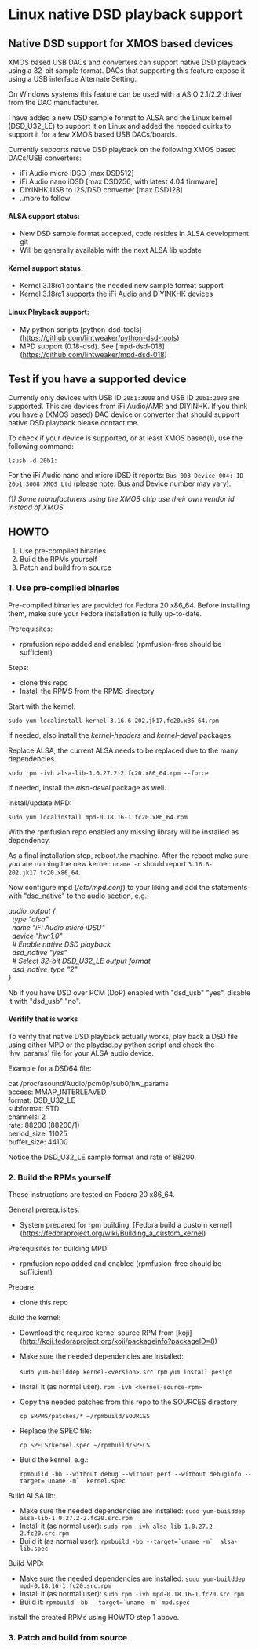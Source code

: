 Linux native DSD playback support
=================================

## Native DSD support for XMOS based devices
XMOS based USB DACs and converters can support native DSD playback using a
32-bit sample format. DACs that supporting this feature expose it using a USB interface Alternate Setting.

On Windows systems this feature can be used with a ASIO 2.1/2.2 driver from the DAC manufacturer.

I have added a new DSD sample format to ALSA and the Linux kernel (DSD_U32_LE) to support it on Linux and added the needed quirks to support it for a few XMOS based USB DACs/boards.

Currently supports native DSD playback on the following XMOS based DACs/USB converters:

- iFi Audio micro iDSD [max DSD512]
- iFi Audio nano iDSD [max DSD256, with latest 4.04 firmware]
- DIYINHK USB to I2S/DSD converter [max DSD128]
- ..more to follow

#### ALSA support status:
- New DSD sample format accepted, code resides in ALSA development git
- Will be generally available with the next ALSA lib update

#### Kernel support status:
- Kernel 3.18rc1 contains the needed new sample format support
- Kernel 3.18rc1 supports the iFi Audio and DIYINKHK devices

#### Linux Playback support:
- My python scripts [python-dsd-tools] (https://github.com/lintweaker/python-dsd-tools)
- MPD support (0.18-dsd). See [mpd-dsd-018] (https://github.com/lintweaker/mpd-dsd-018)


## Test if you have a supported device
Currently only devices with USB ID `20b1:3008` and USB ID `20b1:2009` are supported. This are devices from iFi Audio/AMR and DIYINHK. If you think you have a (XMOS based) DAC device or converter that should support native DSD playback please contact me.

To check if your device is supported, or at least XMOS based(1), use the following command:

`lsusb -d 20b1:`

For the iFi Audio nano and micro iDSD it reports:
`Bus 003 Device 004: ID 20b1:3008 XMOS Ltd` (please note: Bus and Device number may vary).

*(1) Some manufacturers using the XMOS chip use their own vendor id instead of XMOS.*

## HOWTO
1. Use pre-compiled binaries
2. Build the RPMs yourself
3. Patch and build from source

### 1. Use pre-compiled binaries
Pre-compiled binaries are provided for Fedora 20 x86_64. Before installing them,
make sure your Fedora installation is fully up-to-date.

Prerequisites:
- rpmfusion repo added and enabled (rpmfusion-free should be sufficient)

Steps:
- clone this repo
- Install the RPMS from the RPMS directory

Start with the kernel:

`sudo yum localinstall kernel-3.16.6-202.jk17.fc20.x86_64.rpm`

If needed, also install the *kernel-headers* and *kernel-devel* packages.

Replace ALSA, the current ALSA needs to be replaced due to the many
dependencies.

`sudo rpm -ivh alsa-lib-1.0.27.2-2.fc20.x86_64.rpm --force`

If needed, install the *alsa-devel* package as well.

Install/update MPD:

`sudo yum localinstall mpd-0.18.16-1.fc20.x86_64.rpm`

With the rpmfusion repo enabled any missing library will be installed as dependency.

As a final installation step, reboot.the machine.
After the reboot make sure you are running the new kernel:
`uname -r` should report `3.16.6-202.jk17.fc20.x86_64`.

Now configure mpd (*/etc/mpd.conf*) to your liking and add the statements with "dsd_native" to the audio section, e.g.:

*audio_output {<br>
&nbsp;&nbsp;type&nbsp;"alsa"<br>
&nbsp;&nbsp;name&nbsp;"iFi Audio micro iDSD"<br>
&nbsp;&nbsp;device&nbsp;"hw:1,0"<br>
&nbsp;&nbsp;# Enable native DSD playback<br>
&nbsp;&nbsp;dsd_native&nbsp;"yes"<br>
&nbsp;&nbsp;# Select 32-bit DSD_U32_LE output format<br>
&nbsp;&nbsp;dsd_native_type&nbsp;"2"<br>
}*<br>

Nb if you have DSD over PCM (DoP) enabled with "dsd_usb" "yes", disable it with "dsd_usb" "no".

#### Verifify that is works

To verify that native DSD playback actually works, play back a DSD file using either MPD or the playdsd.py python script and check the 'hw_params' file for your ALSA audio device.

Example for a DSD64 file:

cat /proc/asound/Audio/pcm0p/sub0/hw_params<br>
access: MMAP_INTERLEAVED<br>
format: DSD_U32_LE<br>
subformat: STD<br>
channels: 2<br>
rate: 88200 (88200/1)<br>
period_size: 11025<br>
buffer_size: 44100<br>

Notice the DSD_U32_LE sample format and rate of 88200.

### 2. Build the RPMs yourself

These instructions are tested on Fedora 20 x86_64.

General prerequisites:
- System prepared for rpm building, [Fedora build a custom kernel] (https://fedoraproject.org/wiki/Building_a_custom_kernel)

Prerequisites for building MPD:
- rpmfusion repo added and enabled (rpmfusion-free should be sufficient)

Prepare:
- clone this repo

Build the kernel:
- Download the required kernel source RPM from [koji] (http://koji.fedoraproject.org/koji/packageinfo?packageID=8)
- Make sure the needed dependencies are installed:

   `sudo yum-builddep kernel-<version>.src.rpm`
   `yum install pesign`

- Install it (as normal user).
  `rpm -ivh <kernel-source-rpm>`
- Copy the needed patches from this repo to the SOURCES directory

  `cp SRPMS/patches/* ~/rpmbuild/SOURCES`
- Replace the SPEC file:

  `cp SPECS/kernel.spec ~/rpmbuild/SPECS`
- Build the kernel, e.g.:

  ``rpmbuild -bb --without debug --without perf --without debuginfo --target=`uname -m`  kernel.spec``

Build ALSA lib:

- Make sure the needed dependencies are installed:
  `sudo yum-builddep alsa-lib-1.0.27.2-2.fc20.src.rpm`
- Install it (as normal user):
  `sudo rpm -ivh alsa-lib-1.0.27.2-2.fc20.src.rpm`
- Build it (as normal user):
``rpmbuild -bb --target=`uname -m`  alsa-lib.spec``

Build MPD:
- Make sure the needed dependencies are installed:
  `sudo yum-builddep mpd-0.18.16-1.fc20.src.rpm`
- Install it (as normal user):
  `sudo rpm -ivh mpd-0.18.16-1.fc20.src.rpm`
- Build it:
``rpmbuild -bb --target=`uname -m` mpd.spec``

Install the created RPMs using HOWTO step 1 above.

### 3. Patch and build from source

